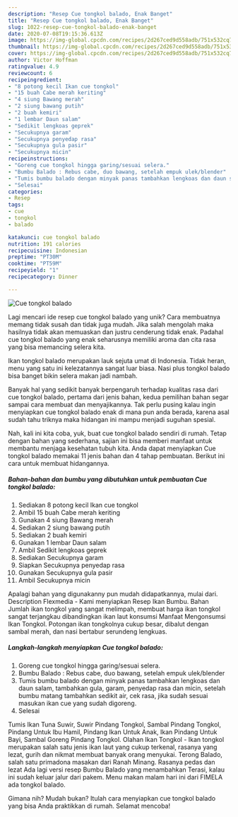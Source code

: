 ```yaml
---
description: "Resep Cue tongkol balado, Enak Banget"
title: "Resep Cue tongkol balado, Enak Banget"
slug: 1022-resep-cue-tongkol-balado-enak-banget
date: 2020-07-08T19:15:36.613Z
image: https://img-global.cpcdn.com/recipes/2d267ced9d558adb/751x532cq70/cue-tongkol-balado-foto-resep-utama.jpg
thumbnail: https://img-global.cpcdn.com/recipes/2d267ced9d558adb/751x532cq70/cue-tongkol-balado-foto-resep-utama.jpg
cover: https://img-global.cpcdn.com/recipes/2d267ced9d558adb/751x532cq70/cue-tongkol-balado-foto-resep-utama.jpg
author: Victor Hoffman
ratingvalue: 4.9
reviewcount: 6
recipeingredient:
- "8 potong kecil Ikan cue tongkol"
- "15 buah Cabe merah keriting"
- "4 siung Bawang merah"
- "2 siung bawang putih"
- "2 buah kemiri"
- "1 lembar Daun salam"
- "Sedikit lengkoas geprek"
- "Secukupnya garam"
- "Secukupnya penyedap rasa"
- "Secukupnya gula pasir"
- "Secukupnya micin"
recipeinstructions:
- "Goreng cue tongkol hingga garing/sesuai selera."
- "Bumbu Balado : Rebus cabe, duo bawang, setelah empuk ulek/blender"
- "Tumis bumbu balado dengan minyak panas tambahkan lengkoas dan daun salam, tambahkan gula, garam, penyedap rasa dan micin, setelah bumbu matang tambahkan sedikit air, cek rasa, jika sudah sesuai masukan ikan cue yang sudah digoreng."
- "Selesai"
categories:
- Resep
tags:
- cue
- tongkol
- balado

katakunci: cue tongkol balado 
nutrition: 191 calories
recipecuisine: Indonesian
preptime: "PT30M"
cooktime: "PT59M"
recipeyield: "1"
recipecategory: Dinner

---
```



![Cue tongkol balado](https://img-global.cpcdn.com/recipes/2d267ced9d558adb/751x532cq70/cue-tongkol-balado-foto-resep-utama.jpg)

Lagi mencari ide resep cue tongkol balado yang unik? Cara membuatnya memang tidak susah dan tidak juga mudah. Jika salah mengolah maka hasilnya tidak akan memuaskan dan justru cenderung tidak enak. Padahal cue tongkol balado yang enak seharusnya memiliki aroma dan cita rasa yang bisa memancing selera kita.

Ikan tongkol balado merupakan lauk sejuta umat di Indonesia. Tidak heran, menu yang satu ini kelezatannya sangat luar biasa. Nasi plus tongkol balado bisa banget bikin selera makan jadi nambah.

Banyak hal yang sedikit banyak berpengaruh terhadap kualitas rasa dari cue tongkol balado, pertama dari jenis bahan, kedua pemilihan bahan segar sampai cara membuat dan menyajikannya. Tak perlu pusing kalau ingin menyiapkan cue tongkol balado enak di mana pun anda berada, karena asal sudah tahu triknya maka hidangan ini mampu menjadi suguhan spesial.


Nah, kali ini kita coba, yuk, buat cue tongkol balado sendiri di rumah. Tetap dengan bahan yang sederhana, sajian ini bisa memberi manfaat untuk membantu menjaga kesehatan tubuh kita. Anda dapat menyiapkan Cue tongkol balado memakai 11 jenis bahan dan 4 tahap pembuatan. Berikut ini cara untuk membuat hidangannya.

<!--inarticleads1-->

##### Bahan-bahan dan bumbu yang dibutuhkan untuk pembuatan Cue tongkol balado:

1. Sediakan 8 potong kecil Ikan cue tongkol
1. Ambil 15 buah Cabe merah keriting
1. Gunakan 4 siung Bawang merah
1. Sediakan 2 siung bawang putih
1. Sediakan 2 buah kemiri
1. Gunakan 1 lembar Daun salam
1. Ambil Sedikit lengkoas geprek
1. Sediakan Secukupnya garam
1. Siapkan Secukupnya penyedap rasa
1. Gunakan Secukupnya gula pasir
1. Ambil Secukupnya micin


Apalagi bahan yang digunakanny pun mudah didapatkannya, mulai dari. Description Flexmedia - Kami menyiapkan Resep Ikan Bumbu. Bahan Jumlah ikan tongkol yang sangat melimpah, membuat harga ikan tongkol sangat terjangkau dibandingkan ikan laut konsumsi Manfaat Mengonsumsi Ikan Tongkol. Potongan ikan tongkolnya cukup besar, dibalut dengan sambal merah, dan nasi bertabur serundeng lengkuas. 

<!--inarticleads2-->

##### Langkah-langkah menyiapkan Cue tongkol balado:

1. Goreng cue tongkol hingga garing/sesuai selera.
1. Bumbu Balado : Rebus cabe, duo bawang, setelah empuk ulek/blender
1. Tumis bumbu balado dengan minyak panas tambahkan lengkoas dan daun salam, tambahkan gula, garam, penyedap rasa dan micin, setelah bumbu matang tambahkan sedikit air, cek rasa, jika sudah sesuai masukan ikan cue yang sudah digoreng.
1. Selesai


Tumis Ikan Tuna Suwir, Suwir Pindang Tongkol, Sambal Pindang Tongkol, Pindang Untuk Ibu Hamil, Pindang Ikan Untuk Anak, Ikan Pindang Untuk Bayi, Sambal Goreng Pindang Tongkol. Olahan Ikan Tongkol - Ikan tongkol merupakan salah satu jenis ikan laut yang cukup terkenal, rasanya yang lezat, gurih dan nikmat membuat banyak orang menyukai. Terong Balado, salah satu primadona masakan dari Ranah Minang. Rasanya pedas dan lezat Ada lagi versi resep Bumbu Balado yang menambahkan Terasi, kalau ini sudah keluar jalur dari pakem. Menu makan malam hari ini dari FIMELA ada tongkol balado. 

Gimana nih? Mudah bukan? Itulah cara menyiapkan cue tongkol balado yang bisa Anda praktikkan di rumah. Selamat mencoba!
